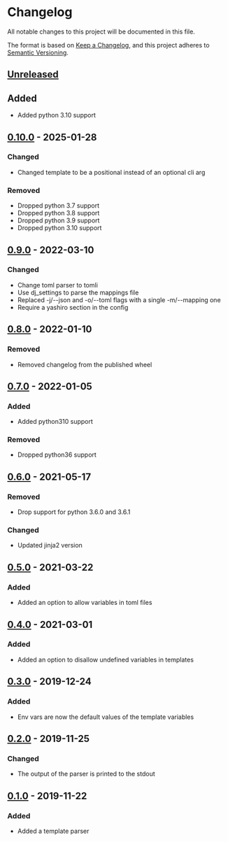 # Changelog

All notable changes to this project will be documented in this file.

The format is based on [Keep a Changelog], and this project adheres to [Semantic Versioning].

## [Unreleased]

## Added

- Added python 3.10 support

## [0.10.0] - 2025-01-28

### Changed

- Changed template to be a positional instead of an optional cli arg

### Removed

- Dropped python 3.7 support
- Dropped python 3.8 support
- Dropped python 3.9 support
- Dropped python 3.10 support

## [0.9.0] - 2022-03-10

### Changed

- Change toml parser to tomli
- Use dj_settings to parse the mappings file
- Replaced -j/\--json and -o/\--toml flags with a single -m/\--mapping
  one
- Require a yashiro section in the config

## [0.8.0] - 2022-01-10

### Removed

- Removed changelog from the published wheel

## [0.7.0] - 2022-01-05

### Added

- Added python310 support

### Removed

- Dropped python36 support

## [0.6.0] - 2021-05-17

### Removed

- Drop support for python 3.6.0 and 3.6.1

### Changed

- Updated jinja2 version

## [0.5.0] - 2021-03-22

### Added

- Added an option to allow variables in toml files

## [0.4.0] - 2021-03-01

### Added

- Added an option to disallow undefined variables in templates

## [0.3.0] - 2019-12-24

### Added

- Env vars are now the default values of the template variables

## [0.2.0] - 2019-11-25

### Changed

- The output of the parser is printed to the stdout

## [0.1.0] - 2019-11-22

### Added

- Added a template parser

[Keep a Changelog]: https://keepachangelog.com/en/1.1.0/
[Semantic Versioning]: https://semver.org/spec/v2.0.0.html
[Unreleased]: https://github.com/spapanik/yashiro/compare/v0.10.0...main
[0.10.0]: https://github.com/spapanik/yashiro/compare/v0.9.0...v0.10.0
[0.9.0]: https://github.com/spapanik/yashiro/compare/v0.8.0...v0.9.0
[0.8.0]: https://github.com/spapanik/yashiro/compare/v0.7.0...v0.8.0
[0.7.0]: https://github.com/spapanik/yashiro/compare/v0.6.0...v0.7.0
[0.6.0]: https://github.com/spapanik/yashiro/compare/v0.5.0...v0.6.0
[0.5.0]: https://github.com/spapanik/yashiro/compare/v0.4.0...v0.5.0
[0.4.0]: https://github.com/spapanik/yashiro/compare/v0.3.0...v0.4.0
[0.3.0]: https://github.com/spapanik/yashiro/compare/v0.2.0...v0.3.0
[0.2.0]: https://github.com/spapanik/yashiro/compare/v0.1.0...v0.2.0
[0.1.0]: https://github.com/spapanik/yashiro/releases/tag/v0.1.0
